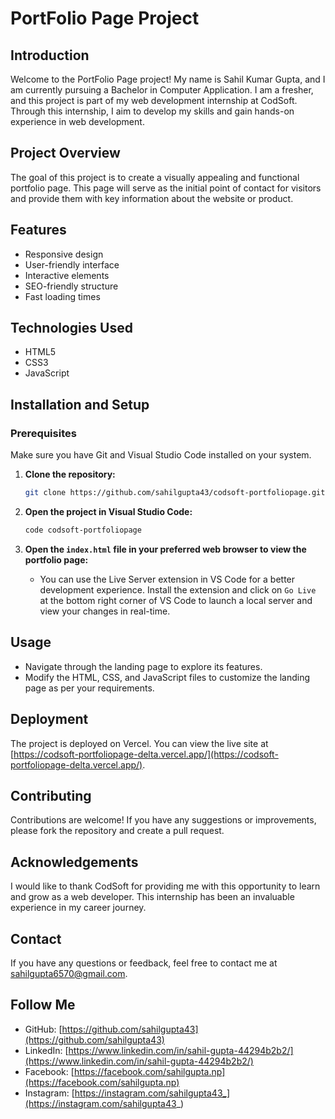 # PortFolio Page Project

## Introduction
Welcome to the PortFolio Page project! My name is Sahil Kumar Gupta, and I am currently pursuing a Bachelor in Computer Application. I am a fresher, and this project is part of my web development internship at CodSoft. Through this internship, I aim to develop my skills and gain hands-on experience in web development.

## Project Overview
The goal of this project is to create a visually appealing and functional portfolio page. This page will serve as the initial point of contact for visitors and provide them with key information about the website or product.

## Features
- Responsive design
- User-friendly interface
- Interactive elements
- SEO-friendly structure
- Fast loading times

## Technologies Used
- HTML5
- CSS3
- JavaScript

## Installation and Setup

### Prerequisites
Make sure you have Git and Visual Studio Code installed on your system.

1. **Clone the repository:**
    ```bash
    git clone https://github.com/sahilgupta43/codsoft-portfoliopage.git
    ```

2. **Open the project in Visual Studio Code:**
    ```bash
    code codsoft-portfoliopage
    ```

3. **Open the `index.html` file in your preferred web browser to view the portfolio page:**
    - You can use the Live Server extension in VS Code for a better development experience. Install the extension and click on `Go Live` at the bottom right corner of VS Code to launch a local server and view your changes in real-time.

## Usage
- Navigate through the landing page to explore its features.
- Modify the HTML, CSS, and JavaScript files to customize the landing page as per your requirements.


## Deployment
The project is deployed on Vercel. You can view the live site at [https://codsoft-portfoliopage-delta.vercel.app/](https://codsoft-portfoliopage-delta.vercel.app/).

## Contributing
Contributions are welcome! If you have any suggestions or improvements, please fork the repository and create a pull request.

## Acknowledgements
I would like to thank CodSoft for providing me with this opportunity to learn and grow as a web developer. This internship has been an invaluable experience in my career journey.

## Contact
If you have any questions or feedback, feel free to contact me at sahilgupta6570@gmail.com.

## Follow Me
- GitHub: [https://github.com/sahilgupta43](https://github.com/sahilgupta43)
- LinkedIn: [https://www.linkedin.com/in/sahil-gupta-44294b2b2/](https://www.linkedin.com/in/sahil-gupta-44294b2b2/)
- Facebook: [https://facebook.com/sahilgupta.np](https://facebook.com/sahilgupta.np)
- Instagram: [https://instagram.com/sahilgupta43_](https://instagram.com/sahilgupta43_)
